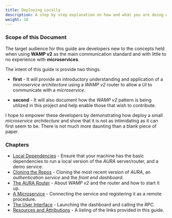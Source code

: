 ```yaml
---
title: Deploying Locally
description: A step by step explanation on how and what you are doing when deploying the project to your local developing environment.
weight: 10
---
```


### Scope of this Document

The target audience for this guide are developers new to the concepts held when using **WAMP v2** as the main communication standard and with little to no experience with **microservices**. 

The intent of this guide is provide two things:

- **first** - It will provide an introductory understanding and application of a *microservice architecture* using a *WAMP v2* router to allow a *UI* to communicate with a *microservice*.

- **second** - It will also document how the *WAMP v2* pattern is being utilized in this project and help enable those that wish to contribute. 

I hope to empower these developers by demonstrating how deploy a small *microservice architecture* and show that it is not as intimidating as it can first seem to be. There is not much more daunting than a blank piece of paper.

### Chapters

- [Local Dependencies](dependencies/) - Ensure that your machine has the basic dependencies to run a local version of the *AURA* server/router, and a demo service.
- [Cloning the Repos](cloning/) - Cloning the most recent version of *AURA*, an *authentication service* and the *front end dashboard*.
- [The AURA Router](router/) - About *WAMP v2* and the router and how to start it up.
- [A Microservice](services/) - Connecting the service and registering it as a remote procedure.
- [The User Interface](user-interface/) - Launching the dashboard and calling the *RPC*.
- [Resources and Attributions](resources/) - A listing of the links provided in this guide.